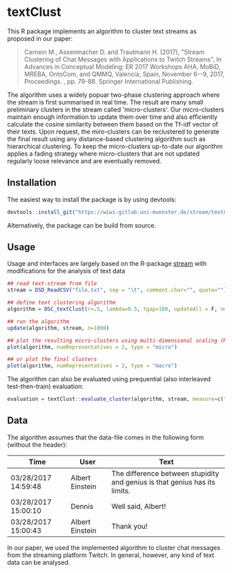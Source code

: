 # textClust

This R package implements an algorithm to cluster text streams as proposed in our paper:

> Carnein M., Assenmacher D. and Trautmann H. (2017), "Stream Clustering of Chat Messages with Applications to Twitch Streams", In Advances in Conceptual Modeling: ER 2017 Workshops AHA, MoBiD, MREBA, OntoCom, and QMMQ, Valencia, Spain, November 6--9, 2017, Proceedings. , pp. 79-88. Springer International Publishing.


The algorithm uses a widely popuar two-phase clustering approach where the stream is first summarised in real time. The result are many small preliminary clusters in the stream called 'micro-clusters'. Our micro-clusters maintain enough information to update them over time and also efficiently calculate the cosine similarity between them based on the Tf-idf vector of their texts. Upon request, the miro-clusters can be reclustered to generate the final result using any distance-based clustering algorithm such as hierarchical clustering. To keep the micro-clusters up-to-date our algorithm applies a fading strategy where micro-clusters that are not updated regularly loose relevance and are eventually removed.


## Installation

The easiest way to install the package is by using devtools:

```R
devtools::install_git("https://wiwi-gitlab.uni-muenster.de/stream/textClust")
```

Alternatively, the package can be build from source.


## Usage

Usage and interfaces are largely based on the R-package [stream](https://github.com/mhahsler/stream) with modifications for the analysis of text data

```R
## read text-stream from file
stream = DSD_ReadCSV("file.txt", sep = "\t", comment.char="", quote="")

## define text clustering algorithm
algorithm = DSC_textClust(r=.5, lambda=0.5, tgap=100, updateAll = F, nmin=1, nmax=1, k=10, verbose=F)

## run the algorithm
update(algorithm, stream, n=1000)

## plot the resulting micro-clusters using multi-dimensional scaling (MDS)
plot(algorithm, numRepresentatives = 2, type = "micro")

## or plot the final clusters
plot(algorithm, numRepresentatives = 2, type = "macro")
```

The algorithm can also be evaluated using prequential (also interleaved test-then-train) evaluation:

```R
evaluation = textClust::evaluate_cluster(algorithm, stream, measure=c("numMicroClusters", "purity"), n=500000, assign="micro", type="micro", assignMethod="nn", horizon=100)
```

## Data

The algorithm assumes that the data-file comes in the following form (without the header):

| Time | User | Text |
| -----| -----| ---- |
| 03/28/2017 14:59:48 | Albert Einstein |	The difference between stupidity and genius is that genius has its limits. |
| 03/28/2017 15:00:10 | Dennis |	Well said, Albert! |
| 03/28/2017 15:00:43 | Albert Einstein |	Thank you! |

In our paper, we used the implemented algorithm to cluster chat messages from the streaming platform Twitch. In general, however, any kind of text data can be analysed.
